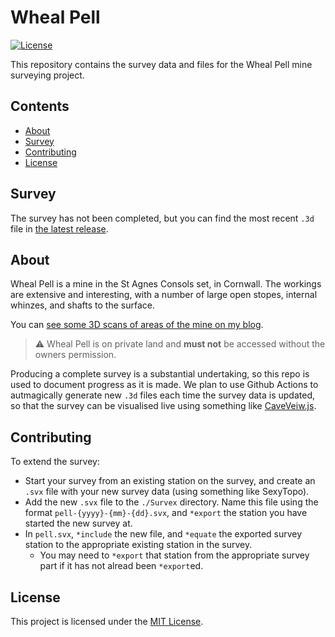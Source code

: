 # Wheal Pell

[![License](https://img.shields.io/badge/license-MIT-blue.svg)](https://github.com/aricooperdavis/wheal-pell/blob/main/LICENSE)

This repository contains the survey data and files for the Wheal Pell mine surveying project.

## Contents

- [About](#about)
- [Survey](#survey)
- [Contributing](#contributing)
- [License](#license)

## Survey

The survey has not been completed, but you can find the most recent `.3d` file in [the latest release](https://github.com/aricooperdavis/wheal-pell/releases/latest).

## About

Wheal Pell is a mine in the St Agnes Consols set, in Cornwall. The workings are extensive and interesting, with a number of large open stopes, internal whinzes, and shafts to the surface.

You can [see some 3D scans of areas of the mine on my blog](https://cooper-davis.net/blog/3d-scanning-abandoned-mines).

> :warning: Wheal Pell is on private land and __must not__ be accessed without the owners permission.

Producing a complete survey is a substantial undertaking, so this repo is used to document progress as it is made. We plan to use Github Actions to autmagically generate new `.3d` files each time the survey data is updated, so that the survey can be visualised live using something like [CaveVeiw.js](https://aardgoose.github.io/CaveView.js/).

## Contributing

To extend the survey:

- Start your survey from an existing station on the survey, and create an `.svx` file with your new survey data (using something like SexyTopo).
- Add the new `.svx` file to the `./Survex` directory. Name this file using the format `pell-{yyyy}-{mm}-{dd}.svx`, and `*export` the station you have started the new survey at.
- In `pell.svx`, `*include` the new file, and `*equate` the exported survey station to the appropriate existing station in the survey.
  - You may need to `*export` that station from the appropriate survey part if it has not alread been `*export`ed.

## License

This project is licensed under the [MIT License](LICENSE).
